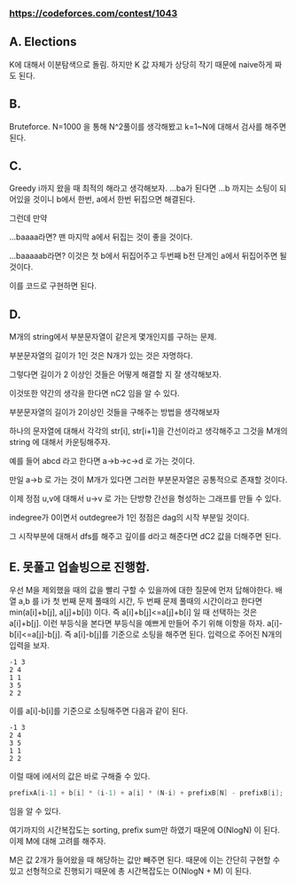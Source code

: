 ### <https://codeforces.com/contest/1043>


## A. Elections

K에 대해서 이분탐색으로 돌림. 하지만 K 값 자체가 상당히 작기 때문에 naive하게 짜도 된다.

## B. 

Bruteforce. N=1000 을 통해 N^2풀이를 생각해봤고 k=1~N에 대해서 검사를 해주면 된다.

## C.

Greedy
i까지 왔을 때 최적의 해라고 생각해보자. ...ba가 된다면 ...b 까지는 소팅이 되어있을 것이니 b에서 한번, a에서 한번 뒤집으면 해결된다.

그런데 만약 

...baaaa라면? 맨 마지막 a에서 뒤집는 것이 좋을 것이다. 

...baaaaab라면? 이것은 첫 b에서 뒤집어주고 두번째 b전 단계인 a에서 뒤집어주면 될 것이다.

이를 코드로 구현하면 된다.

## D.

M개의 string에서 부분문자열이 같은게 몇개인지를 구하는 문제.

부분문자열의 길이가 1인 것은 N개가 있는 것은 자명하다.

그렇다면 길이가 2 이상인 것들은 어떻게 해결할 지 잘 생각해보자.

이것또한 약간의 생각을 한다면 nC2 임을 알 수 있다.

부분문자열의 길이가 2이상인 것들을 구해주는 방법을 생각해보자

하나의 문자열에 대해서 각각의 str[i], str[i+1]을 간선이라고 생각해주고 그것을 M개의 string 에 대해서 카운팅해주자.

예를 들어 abcd 라고 한다면 a->b->c->d 로 가는 것이다.

만일 a->b 로 가는 것이 M개가 있다면 그러한 부분문자열은 공통적으로 존재할 것이다.

이제 정점 u,v에 대해서 u->v 로 가는 단방향 간선을 형성하는 그래프를 만들 수 있다.

indegree가 0이면서 outdegree가 1인 정점은 dag의 시작 부분일 것이다.

그 시작부분에 대해서 dfs를 해주고 깊이를 d라고 해준다면 dC2 값을 더해주면 된다.

## E. 못풀고 업솔빙으로 진행함.

우선 M을 제외했을 때의 값을 빨리 구할 수 있을까에 대한 질문에 먼저 답해야한다.
배열 a,b 를 i가 첫 번째 문제 풀때의 시간, 두 번째 문제 풀때의 시간이라고 한다면 min(a[i]+b[j], a[j]+b[i]) 이다.
즉 a[i]+b[j]<=a[j]+b[i] 일 때 선택하는 것은 a[i]+b[j]. 이런 부등식을 본다면 부등식을 예쁘게 만들어 주기 위해 이항을 하자.
a[i]-b[i]<=a[j]-b[j]. 즉 a[i]-b[j]를 기준으로 소팅을 해주면 된다.
입력으로 주어진 N개의 입력을 보자.
```
-1 3
2 4
1 1
3 5
2 2
```
이를 a[i]-b[i]를 기준으로 소팅해주면 다음과 같이 된다.
```
-1 3
2 4
3 5
1 1
2 2
```

이럴 때에 i에서의 값은 바로 구해줄 수 있다.
```c++
prefixA[i-1] + b[i] * (i-1) + a[i] * (N-i) + prefixB[N] - prefixB[i];
```
임을 알 수 있다.

여기까지의 시간복잡도는 sorting, prefix sum만 하였기 때문에 O(NlogN) 이 된다.
이제 M에 대해 고려를 해주자.

M은 값 2개가 들어왔을 때 해당하는 값만 빼주면 된다.
때문에 이는 간단히 구현할 수 있고 선형적으로 진행되기 때문에 총 시간복잡도는 O(NlogN + M) 이 된다.
